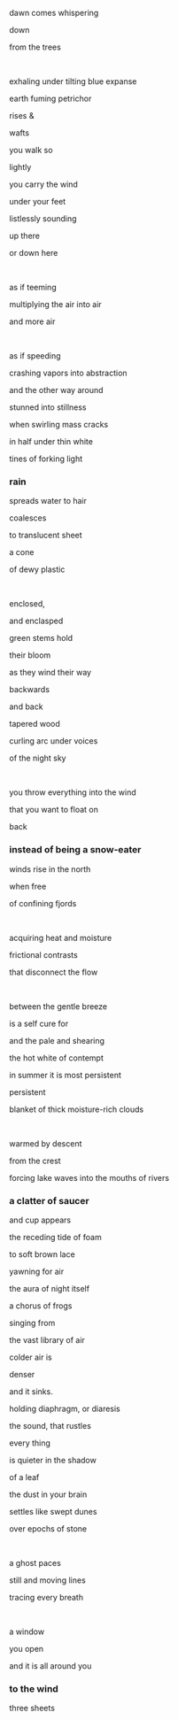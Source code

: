 <div class="poem">

  <!-- ### everything you already know -->

  dawn comes whispering
  
  down
  
  from the trees
  
  <br/>

  exhaling under tilting blue expanse

  earth fuming petrichor

  rises &
  
  wafts

</div>

<div class="poem">

  <!-- ### you walk so -->

  you walk so
  
  lightly
  
  you carry the wind

  under your feet

</div>

<div class="poem">

  <!-- ### or down here -->

  listlessly sounding

  up there

  or down here 

  <br/>

  as if teeming

  multiplying the air into air

  and more air

  <br/>

  as if speeding

  crashing vapors into abstraction

  and the other way around

</div>

<div class="poem">

  <!-- ### or down here -->

  stunned into stillness

  when swirling mass cracks
  
  in half under thin white
  
  tines of forking light

</div>

<div class="poem">

  ### rain
  
  spreads water to hair
  
  coalesces

  to translucent sheet
  
  a cone

  of dewy plastic
  
  <br/>

  enclosed,

  and enclasped
  
  green stems hold
  
  their bloom
  
  as they wind their way
  
  backwards

  and back

  <!-- <br/>

  and backwards
  
  followed closely by
  
  another
  
  they wind their way
  
  home -->

</div>

<div class="poem">

  <!-- ### a certain weight -->

  tapered wood

  curling arc under voices

  of the night sky

  <br/>

  you throw everything into the wind

  that you want to float on

  back

  <!-- into the epidermal ridges of your hand -->
  
  <!-- everything you can throw
  
  to the wind
  
  floats on back

  to you -->
  
</div>

<div class="poem">

  ### instead of being a snow-eater

  winds rise in the north
  
  when free
  
  of confining fjords

  <br/>

  acquiring heat and moisture

  frictional contrasts

  that disconnect the flow

  <br/>

  between the gentle breeze

  is a self cure for

  and the pale and shearing

  <!-- contempt of your inner thermal reservoir -->

  the hot white of contempt

</div>

<div class="poem">

  <!-- ### albedo of glaciers -->
  
  in summer it is most persistent
  
  persistent
  
  blanket of thick moisture-rich clouds

  <br/>
  
  warmed by descent
  
  from the crest
  
  forcing lake waves into the mouths of rivers
  
</div>

<div class="poem">

  ### a clatter of saucer

  <!-- <br/> -->
  
  and cup appears
  
  the receding tide of foam
  
  to soft brown lace
  
  yawning for air

</div>

<div class="poem">

<!-- ### night -->

the aura of night itself

a chorus of frogs

singing from

the vast library of air

</div>

<div class="poem">

  <!-- ### rustle -->

  colder air is
  
  denser

  and it sinks.
  

  holding diaphragm, or diaresis
  
  the sound, that rustles

</div>

<div class="poem">

  <!-- I cannot get enough of -->
  
  every thing
  
  is quieter in the shadow
  
  of a leaf

</div>

<div class="poem">

  <!-- ### oscillations -->

  the dust in your brain
  
  <!-- oscillates -->
  
  settles like swept dunes
  
  over epochs of stone

  <br/>
  
  a ghost paces
  
  still and moving lines

  tracing every breath

  <br/>
  
  a window
  
  you open 
  
  and it is all around you
  
</div>

<div class="poem three-sheets-to-the-wind">

### to the wind

<span>t</span><span>h</span><span>r</span><span>e</span><span>e</span><span> </span>
<span>s</span><span>h</span><span>e</span><span>e</span><span>t</span><span>s</span><span>
</div>


<!-- prevented them from drying their laundry<span class="line-break"></span> -->

<!-- and yet -->
